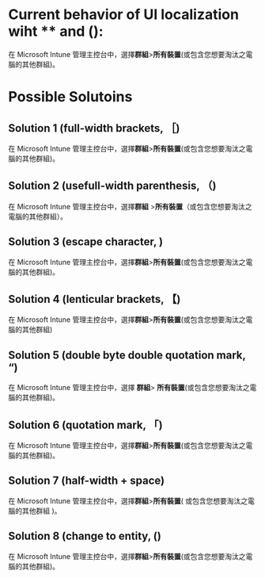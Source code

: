 # Current behavior of UI localization wiht ** and (): 
在 Microsoft Intune 管理主控台中，選擇**群組**>**所有裝置**(或包含您想要淘汰之電腦的其他群組)。


# Possible Solutoins
## Solution 1 (full-width brackets, ［)
在 Microsoft Intune 管理主控台中，選擇**群組**>**所有裝置**(或包含您想要淘汰之電腦的其他群組)。

## Solution 2 (usefull-width parenthesis, （)
在 Microsoft Intune 管理主控台中，選擇**群組** >**所有裝置**（或包含您想要淘汰之電腦的其他群組）。

## Solution 3 (escape character, \)
在 Microsoft Intune 管理主控台中，選擇**群組**>**所有裝置**\(或包含您想要淘汰之電腦的其他群組\)。

## Solution 4 (lenticular brackets, 【)
在 Microsoft Intune 管理主控台中，選擇**群組**>**所有裝置**(或包含您想要淘汰之電腦的其他群組)


## Solution 5 (double byte double quotation mark, “)
在 Microsoft Intune 管理主控台中，選擇 **群組**> **所有裝置**(或包含您想要淘汰之電腦的其他群組)。


## Solution 6 (quotation mark, 「)
在 Microsoft Intune 管理主控台中，選擇**群組**>**所有裝置**(或包含您想要淘汰之電腦的其他群組)。

## Solution 7 (half-width + space)
在 Microsoft Intune 管理主控台中，選擇**群組**>**所有裝置**( 或包含您想要淘汰之電腦的其他群組 )。

## Solution 8 (change to entity, &#40;)
在 Microsoft Intune 管理主控台中，選擇**群組**>**所有裝置**&#40;或包含您想要淘汰之電腦的其他群組&#41;。






